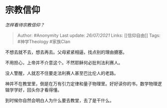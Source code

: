 # 宗教信仰
*怎样看待宗教信仰？*


> Author: #Anonymity 
Last update: *26/07/2021* 
Links: [[信仰自由]]
Tags: #神学Theology #家族Clan 

不想去就不去，想去再去。父母紧紧相逼，找点别的理由搪塞。

不用担心，上帝并不介意这个。不然耶稣何必批判法利赛人。

没人警醒，人就忍不住要走法利赛人甚至巴比伦人的老路。

神并不在教堂里，倒是在万有引力定律和量子物理里。好好读你的书，数学物理逻辑学学好，回头你才看得懂。

到时候你自然会明白人为什么要去教堂，去了是干什么。

  
